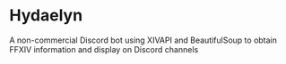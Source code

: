 # Hydaelyn
A non-commercial Discord bot using XIVAPI and BeautifulSoup to obtain FFXIV information and display on Discord channels
